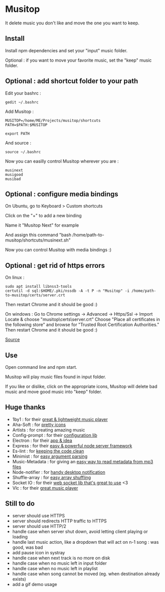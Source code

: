 # Musitop

It delete music you don't like and move the one you want to keep.


## Install

Install npm dependencies and set your "input" music folder.

Optional : if you want to move your favorite music, set the "keep" music folder.


## Optional : add shortcut folder to your path

Edit your bashrc :
```
gedit ~/.bashrc
```
Add Musitop :
```
MUSITOP=/home/ME/Projects/musitop/shortcuts
PATH=$PATH:$MUSITOP

export PATH
```
And source :
```
source ~/.bashrc
```
Now you can easilly control Musitop wherever you are :
```
musinext
musigood
musibad
```

## Optional : configure media bindings

On Ubuntu, go to Keyboard > Custom shortcuts

Click on the "+" to add a new binding

Name it "Musitop Next" for example

And assign this command "bash /home/path-to-musitop/shortcuts/musinext.sh"

Now you can control Musitop with media bindings :)

## Optional : get rid of https errors
On linux :
```
sudo apt install libnss3-tools
certutil -d sql:$HOME/.pki/nssdb -A -t P -n "Musitop" -i /home/path-to-musitop/certs/server.crt
```
Then restart Chrome and it should be good :)

On windows :
Go to Chrome settings -> Advanced -> Https/Ssl -> Import
Locate & choose "musitop\certs\server.crt"
Choose "Place all certificates in the following store" and browse for "Trusted Root Certification Authorities." 
Then restart Chrome and it should be good :)

[Source](http://superuser.com/questions/104146/add-permanent-ssl-certificate-exception-in-chrome-linux/)

## Use

Open command line and npm start.

Musitop will play music files found in input folder.

If you like or dislike, click on the appropriate icons, Musitop will delete bad music and move good music into "keep" folder.


## Huge thanks

* 1by1 : for their [great & lightweight music player](http://mpesch3.de1.cc/1by1.html)
* Aha-Soft : for [pretty icons](https://www.iconfinder.com/aha-soft)
* Artists : for creating amazing music
* Config-prompt : for their [configuration lib](https://github.com/ironSource/node-config-prompt)
* Electron : for their [app & idea](http://electron.atom.io/)
* Express : for their [easy & powerful node server framework](http://expressjs.com/)
* Es-lint : for [keeping the code clean](http://eslint.org/)
* Minimist : for [easy argument parsing](https://github.com/substack/minimist)
* Music-Metadata : for giving an [easy way to read metadata from mp3 files](https://github.com/leetreveil/musicmetadata)
* Node-notifier : for [handy desktop notification](https://github.com/mikaelbr/node-notifier)
* Shuffle-array : for [easy array shuffling](https://github.com/pazguille/shuffle-array)
* Socket IO : for their [web socket lib that's great to use](http://socket.io/) <3
* Vlc : for their [great music player](http://www.videolan.org/vlc/)


## Still to do

* server should use HTTPS
* server should redirects HTTP traffic to HTTPS
* server should use HTTP/2
* handle case when server shut down, avoid letting client playing or loading
* handle last music action, like a dropdown that will act on n-1 song : was good, was bad
* add pause icon in systray
* handle case when next track is no more on disk
* handle case when no music left in input folder
* handle case when no music left in playlist
* handle case when song cannot be moved (eg. when destination already exists)
* add a gif demo usage
